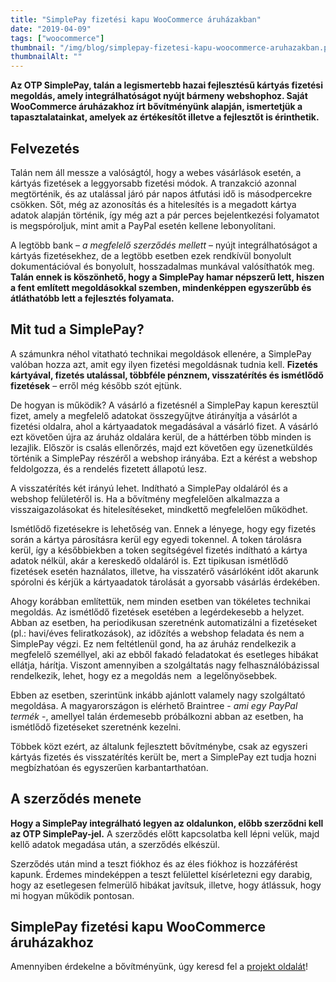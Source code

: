 ```yaml
---
title: "SimplePay fizetési kapu WooCommerce áruházakban"
date: "2019-04-09"
tags: ["woocommerce"]
thumbnail: "/img/blog/simplepay-fizetesi-kapu-woocommerce-aruhazakban.png"
thumbnailAlt: ""
---
```


**Az OTP SimplePay, talán a legismertebb hazai fejlesztésű kártyás fizetési megoldás, amely integrálhatóságot nyújt bármeny webshophoz. Saját WooCommerce áruházakhoz írt bővítményünk alapján, ismertetjük a tapasztalatainkat, amelyek az értékesítőt illetve a fejlesztőt is érinthetik.**

## Felvezetés

Talán nem áll messze a valóságtól, hogy a webes vásárlások esetén, a kártyás fizetések a leggyorsabb fizetési módok. A tranzakció azonnal megtörténik, és az utalással járó pár napos átfutási idő is másodpercekre csökken. Sőt, még az azonosítás és a hitelesítés is a megadott kártya adatok alapján történik, így még azt a pár perces bejelentkezési folyamatot is megspóroljuk, mint amit a PayPal esetén kellene lebonyolítani.

A legtöbb bank – _a megfelelő szerződés mellett_ – nyújt integrálhatóságot a kártyás fizetésekhez, de a legtöbb esetben ezek rendkívül bonyolult dokumentációval és bonyolult, hosszadalmas munkával valósíthatók meg. **Talán ennek is köszönhető, hogy a SimplePay hamar népszerű lett, hiszen a fent említett megoldásokkal szemben, mindenképpen egyszerűbb és átláthatóbb lett a fejlesztés folyamata.**

## Mit tud a SimplePay?

A számunkra néhol vitatható technikai megoldások ellenére, a SimplePay valóban hozza azt, amit egy ilyen fizetési megoldásnak tudnia kell. **Fizetés kártyával, fizetés utalással, többféle pénznem, visszatérítés és ismétlődő fizetések** – erről még később szót ejtünk.

De hogyan is működik? A vásárló a fizetésnél a SimplePay kapun keresztül fizet, amely a megfelelő adatokat összegyűjtve átirányítja a vásárlót a fizetési oldalra, ahol a kártyaadatok megadásával a vásárló fizet. A vásárló ezt követően újra az áruház oldalára kerül, de a háttérben több minden is lezajlik. Először is csalás ellenőrzés, majd ezt követően egy üzenetküldés történik a SimplePay részéről a webshop irányába. Ezt a kérést a webshop feldolgozza, és a rendelés fizetett állapotú lesz.

A visszatérítés két irányú lehet. Indítható a SimplePay oldaláról és a webshop felületéről is. Ha a bővítmény megfelelően alkalmazza a visszaigazolásokat és hitelesítéseket, mindkettő megfelelően működhet.

Ismétlődő fizetésekre is lehetőség van. Ennek a lényege, hogy egy fizetés során a kártya párosításra kerül egy egyedi tokennel. A token tárolásra kerül, így a későbbiekben a token segítségével fizetés indítható a kártya adatok nélkül, akár a kereskedő oldaláról is. Ezt tipikusan ismétlődő fizetések esetén haználatos, illetve, ha visszatérő vásárlóként időt akarunk spórolni és kérjük a kártyaadatok tárolását a gyorsabb vásárlás érdekében.

Ahogy korábban említettük, nem minden esetben van tökéletes technikai megoldás. Az ismétlődő fizetések esetében a legérdekesebb a helyzet. Abban az esetben, ha periodikusan szeretnénk automatizálni a fizetéseket (pl.: havi/éves feliratkozások), az időzítés a webshop feladata és nem a SimplePay végzi. Ez nem feltétlenül gond, ha az áruház rendelkezik a megfelelő személlyel, aki az ebből fakadó feladatokat és esetleges hibákat ellátja, hárítja. Viszont amennyiben a szolgáltatás nagy felhasználóbázissal rendelkezik, lehet, hogy ez a megoldás nem  a legelőnyösebbek.

Ebben az esetben, szerintünk inkább ajánlott valamely nagy szolgáltató megoldása. A magyarországon is elérhető Braintree - _ami egy PayPal termék_ -, amellyel talán érdemesebb próbálkozni abban az esetben, ha ismétlődő fizetéseket szeretnénk kezelni.

Többek közt ezért, az általunk fejlesztett bővítménybe, csak az egyszeri kártyás fizetés és visszatérítés került be, mert a SimplePay ezt tudja hozni megbízhatóan és egyszerűen karbantarthatóan.

## A szerződés menete

**Hogy a SimplePay integrálható legyen az oldalunkon, előbb szerződni kell az OTP SimplePay-jel.** A szerződés előtt kapcsolatba kell lépni velük, majd kellő adatok megadása után, a szerződés elkészül.

Szerződés után mind a teszt fiókhoz és az éles fiókhoz is hozzáférést kapunk. Érdemes mindeképpen a teszt felülettel kísérletezni egy darabig, hogy az esetlegesen felmerülő hibákat javítsuk, illetve, hogy átlássuk, hogy mi hogyan működik pontosan.

## SimplePay fizetési kapu WooCommerce áruházakhoz

Amennyiben érdekelne a bővítményünk, úgy keresd fel a [projekt oldalát](https://simplepay.conedevelopment.com/)!
